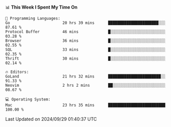 <!--START_SECTION:waka-->
📊 **This Week I Spent My Time On** 

```text
💬 Programming Languages: 
Go                       20 hrs 39 mins      ██████████████████████░░░   87.61 % 
Protocol Buffer          46 mins             █░░░░░░░░░░░░░░░░░░░░░░░░   03.28 % 
Browser                  36 mins             █░░░░░░░░░░░░░░░░░░░░░░░░   02.55 % 
SQL                      33 mins             █░░░░░░░░░░░░░░░░░░░░░░░░   02.35 % 
Thrift                   30 mins             █░░░░░░░░░░░░░░░░░░░░░░░░   02.14 % 

🔥 Editors: 
GoLand                   21 hrs 32 mins      ███████████████████████░░   91.33 % 
Neovim                   2 hrs 2 mins        ██░░░░░░░░░░░░░░░░░░░░░░░   08.67 % 

💻 Operating System: 
Mac                      23 hrs 35 mins      █████████████████████████   100.00 % 
```


 Last Updated on 2024/09/29 01:40:37 UTC
<!--END_SECTION:waka-->
